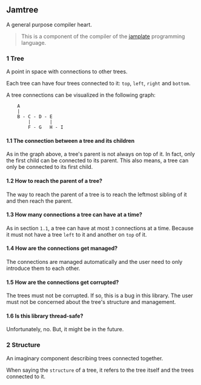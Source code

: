 ## Jamtree

A general purpose compiler heart.

> This is a component of the compiler of the [jamplate](https://jamplate.org) programming language.

### 1 Tree

A point in space with connections to other trees.

Each tree can have four trees connected to it: 
`top`, `left`, `right` and `bottom`.

A tree connections can be visualized in the following graph:

```
    A
    |
    B - C - D - E
        |       |
        F - G   H - I
```

#### 1.1 The connection between a tree and its children
As in the graph above, a tree's parent is not always on top of it.
In fact, only the first child can be connected to its parent.
This also means, a tree can only be connected to its first child.

#### 1.2 How to reach the parent of a tree?
The way to reach the parent of a tree is to reach the leftmost sibling
of it and then reach the parent.

#### 1.3 How many connections a tree can have at a time?
As in section `1.1`, a tree can have at most `3` connections at a time.
Because it must not have a tree `left` to it and another on `top` of it.

#### 1.4 How are the connections get managed?
The connections are managed automatically and the 
user need to only introduce them to each other.

#### 1.5 How are the connections get corrupted?
The trees must not be corrupted. If so, this is a bug in this library.
The user must not be concerned about the tree's structure and management.

#### 1.6 Is this library thread-safe?
Unfortunately, no. But, it might be in the future.

### 2 Structure

An imaginary component describing trees connected together.

When saying the `structure` of a tree, it refers to the tree itself 
and the trees connected to it.
